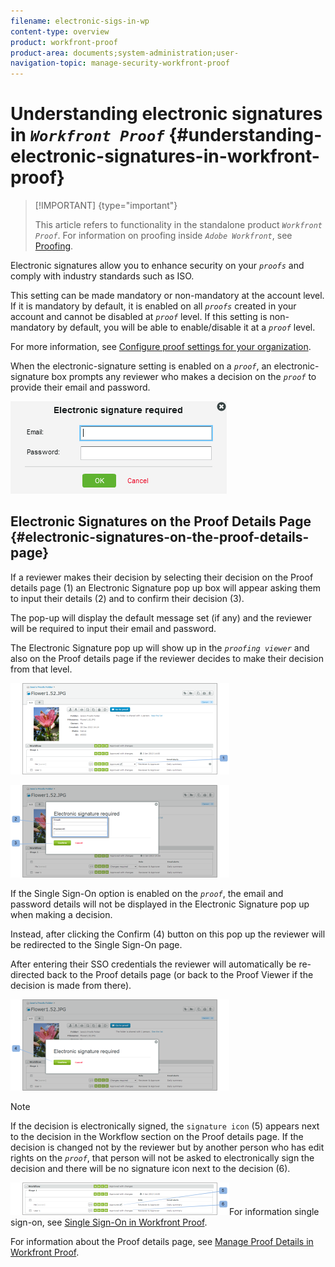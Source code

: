 ```yaml
---
filename: electronic-sigs-in-wp
content-type: overview
product: workfront-proof
product-area: documents;system-administration;user-
navigation-topic: manage-security-workfront-proof
---
```




# Understanding electronic signatures in *`Workfront Proof`* {#understanding-electronic-signatures-in-workfront-proof}



>[!IMPORTANT] {type="important"}
>
>This article refers to functionality in the standalone product *`Workfront Proof`*. For information on proofing inside *`Adobe Workfront`*, see [Proofing](_proofing.md).


Electronic signatures allow you to enhance security on your *`proofs`* and comply with industry standards such as ISO.


This setting can be made mandatory or non-mandatory at the account level. If it is mandatory by default, it is enabled on all *`proofs`* created in your account and cannot be disabled at *`proof`* level. If this setting is non-mandatory by default, you will be able to enable/disable it at a *`proof`* level.


For more information, see [Configure proof settings for your organization](configure-proofing-organization.md).


When the electronic-signature setting is enabled on a *`proof`*, an electronic-signature box prompts any reviewer who makes a decision on the *`proof`* to provide their email and password.


![Electronic_sig_required_box.png](assets/electronic-sig-required-box.png)




## Electronic Signatures on the Proof Details Page {#electronic-signatures-on-the-proof-details-page}

If a reviewer makes their decision by selecting their decision on the Proof details page (1) an Electronic Signature pop up box will appear asking them to input their details (2) and to confirm their decision (3).


The pop-up will display the default message set (if any) and the reviewer will be required to input their email and password.


The Electronic Signature pop up will show up in the *`proofing viewer`* and also on the Proof details page if the reviewer decides to make their decision from that level.


![Electronic_Signature_-_Proof_Details.png](assets/electronic-signature---proof-details-350x146.png)




![Electronic_Signature_-_Proof_Details_2.png](assets/electronic-signature---proof-details-2-350x148.png)




If the Single Sign-On option is enabled on the *`proof`*, the email and password details will not be displayed in the Electronic Signature pop up when making a decision.


Instead, after clicking the Confirm (4) button on this pop up the reviewer will be redirected to the Single Sign-On page.


After entering their SSO credentials the reviewer will automatically be re-directed back to the Proof details page (or back to the Proof Viewer&nbsp;if the decision is made from there).

![Electronic_Signature_SSO_-_Proof_Details_3.png](assets/electronic-signature-sso---proof-details-3-350x146.png)



>[!NOTE]
>
>If the decision is electronically signed, the `signature icon` (5) appears next to the decision in the Workflow section on the Proof details page. If the decision is changed not by the reviewer but by another person who has edit rights on the *`proof`*, that person will not be asked to electronically sign the decision and there will be no signature icon next to the decision (6).


![Electronic_Signature_icon.png](assets/electronic-signature-icon-350x52.png)For information single sign-on, see [Single Sign-On in Workfront Proof](single-sign-on-overview.md).


For information about the Proof details page, see [Manage Proof Details in Workfront Proof](manage-proof-details.md).&nbsp;
